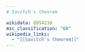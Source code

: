 ```yaml
---
# Savitch's theorem

wikidata: Q954210
msc_classification: "68"
wikipedia_links:
  - "[[Savitch's theorem]]"
---
```

